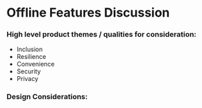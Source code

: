 # Offline Features Discussion

### High level product themes / qualities for consideration:

- Inclusion
- Resilience
- Convenience 
- Security
- Privacy

### Design Considerations:
